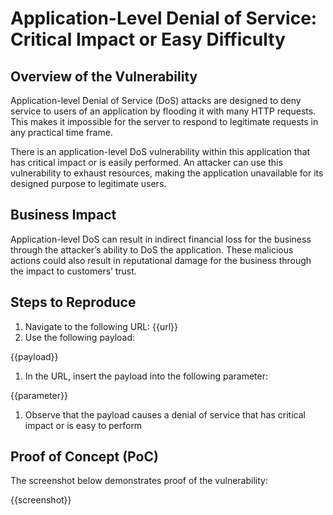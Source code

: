 # Application-Level Denial of Service: Critical Impact or Easy Difficulty

## Overview of the Vulnerability

Application-level Denial of Service (DoS) attacks are designed to deny service to users of an application by flooding it with many HTTP requests. This makes it impossible for the server to respond to legitimate requests in any practical time frame.

There is an application-level DoS vulnerability within this application that has critical impact or is easily performed. An attacker can use this vulnerability to exhaust resources, making the application unavailable for its designed purpose to legitimate users.

## Business Impact

Application-level DoS can result in indirect financial loss for the business through the attacker’s ability to DoS the application. These malicious actions could also result in reputational damage for the business through the impact to customers’ trust.

## Steps to Reproduce

1. Navigate to the following URL: {{url}}
1. Use the following payload:

{{payload}}

1. In the URL, insert the payload into the following parameter:

{{parameter}}

1. Observe that the payload causes a denial of service that has critical impact or is easy to perform

## Proof of Concept (PoC)

The screenshot below demonstrates proof of the vulnerability:

{{screenshot}}
